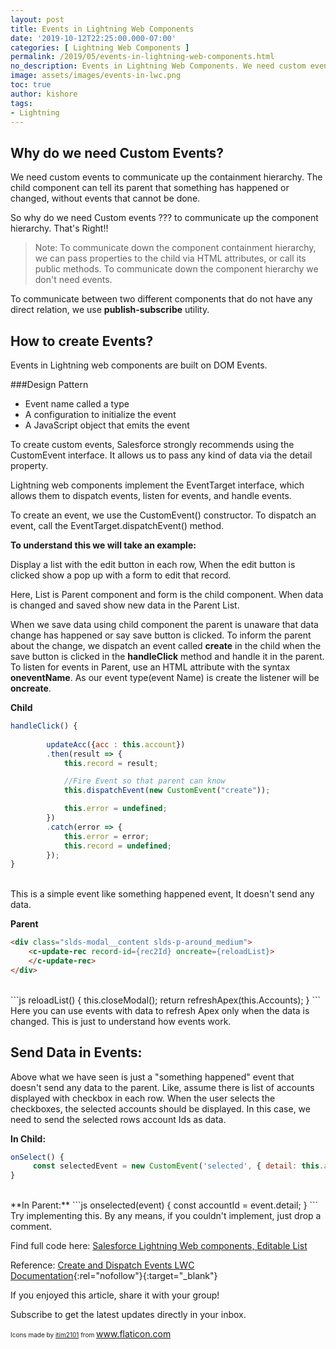 ```yaml
---
layout: post
title: Events in Lightning Web Components
date: '2019-10-12T22:25:00.000-07:00'
categories: [ Lightning Web Components ]
permalink: /2019/05/events-in-lightning-web-components.html
no_description: Events in Lightning Web Components. We need custom events to communicate up the containment hierarchy. The child component can tell its parent that something has happened or changed, without events that cannot be done.
image: assets/images/events-in-lwc.png
toc: true
author: kishore
tags:
- Lightning
---
```


## Why do we need Custom Events?
We need custom events to communicate up the containment hierarchy. The child component can tell its parent that something has happened or changed, without events that cannot be done. 

So why do we need Custom events ??? to communicate up the component hierarchy. That's Right!!

> Note: To communicate down the component containment hierarchy, we can pass properties to the child via HTML attributes, or call its public methods. To communicate down the component hierarchy we don't need events.

To communicate between two different components that do not have any direct relation, we use **publish-subscribe** utility.

## How to create Events?
Events in Lightning web components are built on DOM Events.

###Design Pattern
- Event name called a type
- A configuration to initialize the event
- A JavaScript object that emits the event

To create custom events, Salesforce strongly recommends using the CustomEvent interface. It allows us to pass any kind of data via the detail property.

Lightning web components implement the EventTarget interface, which allows them to dispatch events, listen for events, and handle events.

To create an event, we use the CustomEvent() constructor. To dispatch an event, call the EventTarget.dispatchEvent() method.

**To understand this we will take an example:**

Display a list with the edit button in each row, When the edit button is clicked show a pop up with a form to edit that record.

Here, List is Parent component and form is the child component. When data is changed and saved show new data in the Parent List.

When we save data using child component the parent is unaware that data change has happened or say save button is clicked. To inform the parent about the change, we dispatch an event called __create__ in the child when the save button is clicked in the **handleClick** method and handle it in the parent. To listen for events in Parent, use an HTML attribute with the syntax **on**__eventName__. As our event type(event Name) is create the listener will be **on**__create__.

**Child**
```js
handleClick() {
        
        updateAcc({acc : this.account})
        .then(result => {
            this.record = result;

            //Fire Event so that parent can know
            this.dispatchEvent(new CustomEvent("create"));

            this.error = undefined;
        })
        .catch(error => {
            this.error = error;
            this.record = undefined;
        });
}
```
<br>
This is a simple event like something happened event, It doesn't send any data.

**Parent**
```html
<div class="slds-modal__content slds-p-around_medium">
    <c-update-rec record-id={rec2Id} oncreate={reloadList}>
    </c-update-rec>
</div>
```
<br>
```js
reloadList() {
        this.closeModal();
        return refreshApex(this.Accounts);
}
```
<br>
Here you can use events with data to refresh Apex only when the data is changed. This is just to understand how events work.

## Send Data in Events:
Above what we have seen is just a "something happened" event that doesn't send any data to the parent. Like, assume there is list of accounts displayed with checkbox in each row. When the user selects the checkboxes, the selected accounts should be displayed. In this case, we need to send the selected rows account Ids as data.

**In Child:**
```js
onSelect() {
     const selectedEvent = new CustomEvent('selected', { detail: this.account.Id });
}
```
<br>
**In Parent:**
```js
onselected(event) {
     const accountId = event.detail;
}
```
<br>
Try implementing this. By any means, if you couldn't implement, just drop a comment.

Find full code here: [Salesforce Lightning Web components, Editable List](/2019/04/blog-post.html)

Reference: [Create and Dispatch Events LWC Documentation](https://developer.salesforce.com/docs/component-library/documentation/lwc/lwc.events_create_dispatch){:rel="nofollow"}{:target="_blank"}

If you enjoyed this article, share it with your group!

Subscribe to get the latest updates directly in your inbox.


<span style="font-size: x-small;">Icons made by&nbsp;</span><a href="https://www.flaticon.com/%3C?=_(%27authors/%27)?%3Eitim2101" style="font-size: x-small;" title="itim2101">itim2101</a><span style="font-size: x-small;">&nbsp;from&nbsp;</span><a href="https://www.flaticon.com/" style="font-size: x-small;" title="Flaticon">www.flaticon.com</a>